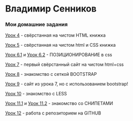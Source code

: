 # Владимир Сенников
### Мои домашние задания

[Урок 4](https://se-vladimir.github.io/Lesson_4/ "Описание") - свёрстанная на чистом HTML книжка

[Урок 5](https://se-vladimir.github.io/Lesson_5/ "Описание") - свёрстанная на чистом html и CSS книжка

[Урок 6.1](Se-Vladimir.github.io/Lesson_6.1/ "Описание") и [Урок 6.2](Se-Vladimir.github.io/Lesson_6.2/ "Описание") - ПОЗИЦИОНИРОВАНИЕ в css

[Урок 7](Se-Vladimir.github.io/Lesson_7/src/ "Описание") - первый свёрстанный сайт на чистом html+css

[Урок 8](Se-Vladimir.github.io/Lesson_8/src/ "Описание") - знакомство с сеткой BOOTSTRAP

[Урок 9](Se-Vladimir.github.io/Lesson_9/src/ "Описание") - сайт из урока 7, но с использованием bootstrap!

[Урок 10](Se-Vladimir.github.io/Lesson_10/a527f818f90ad4e9d7a81b83db16317c.less "Описание") - знакомство с LESS

[Урок 11.1](https://se-vladimir.github.io/Lesson_11/Screenshot_1.png "Описание") и [Урок 11.2](https://se-vladimir.github.io/Lesson_11/Screenshot_2.png "Описание") - знакомство со СНИПЕТАМИ

[Урок 12](Se-Vladimir.github.io/Lesson_12/text.txt "Описание") - работа с репозиторием на GITHUB
